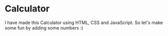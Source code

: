 # Calculator
I have made this Calculator using HTML, CSS and JavaScript. So let's make some fun by adding some numbers :) 
